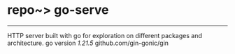 # repo~> go-serve

---

HTTP server built with go for exploration on different packages and architecture.
go version _1.21.5_
github.com/gin-gonic/gin

